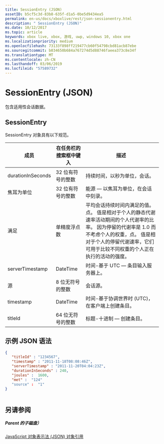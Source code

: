 ```yaml
---
title: SessionEntry (JSON)
assetID: b5cf5c3d-83b8-635f-d1a5-0be5d9434ea5
permalink: en-us/docs/xboxlive/rest/json-sessionentry.html
description: " SessionEntry (JSON)"
ms.date: 10/12/2017
ms.topic: article
keywords: xbox live, xbox, 游戏, uwp, windows 10, xbox one
ms.localizationpriority: medium
ms.openlocfilehash: 73133f898ff219477cb60f54798cbd81acb87ebe
ms.sourcegitcommit: b034650b684a767274d5d88746faeea373c8e34f
ms.translationtype: MT
ms.contentlocale: zh-CN
ms.lasthandoff: 03/06/2019
ms.locfileid: "57589732"
---
```

# <a name="sessionentry-json"></a>SessionEntry (JSON)
包含适用性会话数据。 
<a id="ID4EN"></a>

 
## <a name="sessionentry"></a>SessionEntry
 
SessionEntry 对象具有以下规范。
 
| 成员| 在任务栏的搜索框中键入| 描述| 
| --- | --- | --- | 
| durationInSeconds| 32 位有符号的整数 | 持续时间，以秒为单位，会话。 | 
| 焦耳为单位| 32 位有符号的整数 | 能源 — 以焦耳为单位，在会话中刻录。 | 
| 满足| 单精度浮点数| 平均会话持续时间内满足的值。 点。 值是相对于个人的静态代谢速率活动期间的个人代谢率的比率。 因为停留的代谢率是 1.0 而不考虑个人的权重，点。 值是相对于个人的停留代谢速率，它们可用于比较不同权重的个人正在执行的活动的强度。| 
| serverTimestamp| DateTime| 时间-基于 UTC — 条目输入服务器上。 | 
| 源| 8 位无符号的整数| 会话源。| 
| timestamp| DateTime| 时间-基于协调世界时 (UTC)，在客户端上创建条目。 | 
| titleId| 64 位无符号的整数| 标题-十进制 — 创建条目。| 
  
<a id="ID4EFE"></a>

 
## <a name="sample-json-syntax"></a>示例 JSON 语法
 

```json
{
   "titleId" : "1234567",
   "timestamp" : "2011-11-18T08:08:46Z",
   "serverTimestamp" : "2011-11-20T04:04:23Z",
   "durationInSeconds" : 240,
   "joules" :  1600,
   "met" :  "124"
   "source" :  "1"
}
    
```

  
<a id="ID4EOE"></a>

 
## <a name="see-also"></a>另请参阅
 
<a id="ID4EQE"></a>

 
##### <a name="parent"></a>Parent 的子磁盘） 

[JavaScript 对象表示法 (JSON) 对象引用](atoc-xboxlivews-reference-json.md)

   